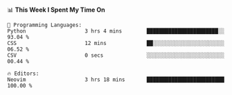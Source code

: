 <!--START_SECTION:waka-->
📊 **This Week I Spent My Time On** 

```text
💬 Programming Languages: 
Python                   3 hrs 4 mins        ███████████████████████░░   93.04 % 
CSS                      12 mins             ██░░░░░░░░░░░░░░░░░░░░░░░   06.52 % 
CSV                      0 secs              ░░░░░░░░░░░░░░░░░░░░░░░░░   00.44 % 

🔥 Editors: 
Neovim                   3 hrs 18 mins       █████████████████████████   100.00 % 
```


<!--END_SECTION:waka-->